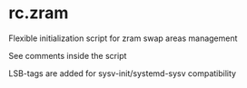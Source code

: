 rc.zram
=======

Flexible initialization script for zram swap areas management

See comments inside the script

LSB-tags are added for sysv-init/systemd-sysv compatibility
